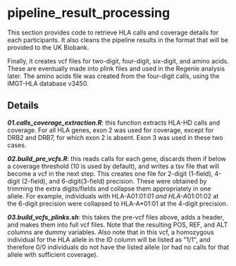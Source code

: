 # pipeline_result_processing

This section provides code to retrieve HLA calls and coverage details for each participants. It also cleans the pipeline results in the format that will be provided to the UK Biobank.

Finally, it creates vcf files for two-digit, four-digit, six-digit, and amino acids. These are eventually made into plink files and used in the Regenie analysis later. The amino acids file was created from the four-digit calls, using the IMGT-HLA database v3450.

## Details

***01.calls_coverage_extraction.R***: this function extracts HLA-HD calls and coverage. For all HLA genes, exon 2 was used for coverage, except for DRB2 and DRB7, for which exon 2 is absent. Exon 3 was used in these two cases.

***02.build_pre_vcfs.R***: this reads calls for each gene, discards them if below a coverage threshold (10 is used by default), and writes a tsv file that will become a vcf in the next step. This creates one file for 2-digit (1-field), 4-digit (2-field), and 6-digit(3-field) precision. These were obtained by trimming the extra digits/fields and collapse them appropriately in one allele. For example, individuals with HLA-A*01:01:01 and HLA-A*01:01:02 at the 6-digit precision were collapsed to HLA-A*01:01 at the 4-digit precision.

***03.build_vcfs_plinks.sh***: this takes the pre-vcf files above, adds a header, and makes them into full vcf files. Note that the resulting POS, REF, and ALT columns are dummy variables. Also note that in this vcf, a homozygous individual for the HLA allele in the ID column will be listed as "1/1", and therefore 0/0 individuals do not have the listed allele (or had no calls for that allele with sufficient coverage).

